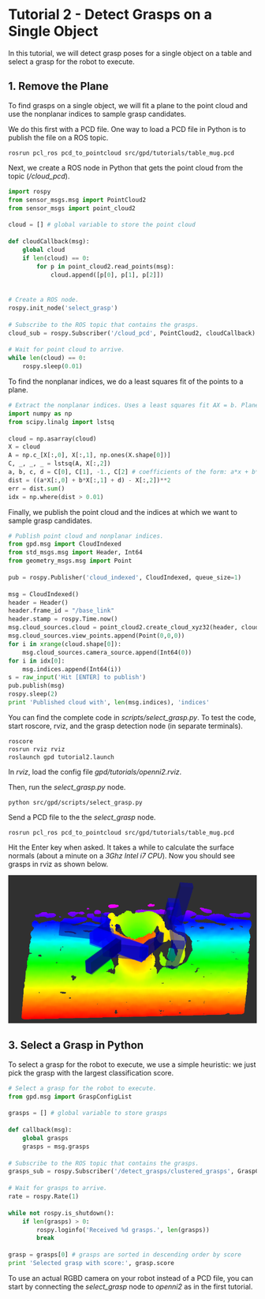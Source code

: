 # Tutorial 2 - Detect Grasps on a Single Object


In this tutorial, we will detect grasp poses for a single object on a table and select a grasp for the robot to execute.


## 1. Remove the Plane

To find grasps on a single object, we will fit a plane to the point cloud and use the nonplanar indices to sample grasp 
candidates. 

We do this first with a PCD file. One way to load a PCD file in Python is to publish the file on a ROS 
topic.
```
rosrun pcl_ros pcd_to_pointcloud src/gpd/tutorials/table_mug.pcd
```

Next, we create a ROS node in Python that gets the point cloud from the topic (*/cloud_pcd*).
```python
import rospy
from sensor_msgs.msg import PointCloud2
from sensor_msgs import point_cloud2

cloud = [] # global variable to store the point cloud

def cloudCallback(msg):
    global cloud
    if len(cloud) == 0:
        for p in point_cloud2.read_points(msg):
            cloud.append([p[0], p[1], p[2]])


# Create a ROS node.
rospy.init_node('select_grasp')

# Subscribe to the ROS topic that contains the grasps.
cloud_sub = rospy.Subscriber('/cloud_pcd', PointCloud2, cloudCallback)

# Wait for point cloud to arrive.
while len(cloud) == 0:
    rospy.sleep(0.01)
```

To find the nonplanar indices, we do a least squares fit of the points to a plane.
```python
# Extract the nonplanar indices. Uses a least squares fit AX = b. Plane equation: z = ax + by + c.
import numpy as np
from scipy.linalg import lstsq

cloud = np.asarray(cloud)
X = cloud
A = np.c_[X[:,0], X[:,1], np.ones(X.shape[0])]
C, _, _, _ = lstsq(A, X[:,2])
a, b, c, d = C[0], C[1], -1., C[2] # coefficients of the form: a*x + b*y + c*z + d = 0.
dist = ((a*X[:,0] + b*X[:,1] + d) - X[:,2])**2
err = dist.sum()
idx = np.where(dist > 0.01)
```

Finally, we publish the point cloud and the indices at which we want to sample grasp candidates.
```python
# Publish point cloud and nonplanar indices.
from gpd.msg import CloudIndexed
from std_msgs.msg import Header, Int64
from geometry_msgs.msg import Point

pub = rospy.Publisher('cloud_indexed', CloudIndexed, queue_size=1)

msg = CloudIndexed()
header = Header()
header.frame_id = "/base_link"
header.stamp = rospy.Time.now()
msg.cloud_sources.cloud = point_cloud2.create_cloud_xyz32(header, cloud.tolist())
msg.cloud_sources.view_points.append(Point(0,0,0))
for i in xrange(cloud.shape[0]):
    msg.cloud_sources.camera_source.append(Int64(0))
for i in idx[0]:
    msg.indices.append(Int64(i))    
s = raw_input('Hit [ENTER] to publish')
pub.publish(msg)
rospy.sleep(2)
print 'Published cloud with', len(msg.indices), 'indices'
```

You can find the complete code in *scripts/select_grasp.py*. To test the code, start roscore, rviz, and the grasp 
detection node (in separate terminals).
```
roscore
rosrun rviz rviz
roslaunch gpd tutorial2.launch
```

In *rviz*, load the config file *gpd/tutorials/openni2.rviz*.

Then, run the *select_grasp.py* node.
```
python src/gpd/scripts/select_grasp.py
```

Send a PCD file to the the *select_grasp* node.
```
rosrun pcl_ros pcd_to_pointcloud src/gpd/tutorials/table_mug.pcd
```

Hit the Enter key when asked. It takes a while to calculate the surface normals (about a minute on a 
*3Ghz Intel i7 CPU*). Now you should see grasps in rviz as shown below.

![rviz screenshot](./rviz_grasps_tutorial2.png "Grasps visualized in rviz")


## 3. Select a Grasp in Python

To select a grasp for the robot to execute, we use a simple heuristic: we just pick the grasp with the largest 
classification score.

```python
# Select a grasp for the robot to execute.
from gpd.msg import GraspConfigList

grasps = [] # global variable to store grasps

def callback(msg):
    global grasps
    grasps = msg.grasps

# Subscribe to the ROS topic that contains the grasps.
grasps_sub = rospy.Subscriber('/detect_grasps/clustered_grasps', GraspConfigList, callback)

# Wait for grasps to arrive.
rate = rospy.Rate(1)

while not rospy.is_shutdown():    
    if len(grasps) > 0:
        rospy.loginfo('Received %d grasps.', len(grasps))
        break

grasp = grasps[0] # grasps are sorted in descending order by score
print 'Selected grasp with score:', grasp.score
```

To use an actual RGBD camera on your robot instead of a PCD file, you can start by connecting the *select_grasp* node 
to *openni2* as in the first tutorial.


